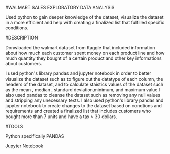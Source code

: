 #WALMART SALES EXPLORATORY DATA ANALYSIS


Used python to gain deeper knowledge of the dataset, visualize the dataset in a more efficient and help with creating a finalized list that fulfilled specific conditions.

#DESCRIPTION

Donwloaded the walmart dataset from Kaggle that included information about how much each customer spent money on each product line and how much quantity they bought of a certain product and other key informations about customers. 

I used python's library pandas and jupyter notebook in order to better visualize the dataset such as to figure out the datatype of each column, the headers of the dataset, and to calculate staistics values of the dataset such as the mean , median , standard deviation,minimum, and maximum value.I also used pandas to cleanse the dataset such as removing any null values and stripping any unecessary texts. I also used python's library pandas and jupyter notebook to create changes to the dataset based on condtions and requirements and created a finalized list that includes customers who bought more than 7 units and have a tax > 30 dollars.

#TOOLS 


Python specifically PANDAS

Jupyter Notebook 
